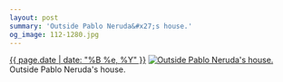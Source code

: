```yaml
---
layout: post
summary: 'Outside Pablo Neruda&#x27;s house.'
og_image: 112-1280.jpg
---
```


<p>
  <time><a href="/112">{{ page.date | date: "%B %e, %Y" }}</a></time>
  <a href="/112"><img src="{{ site.assets_url }}/112-640.jpg" srcset="{{ site.assets_url }}/112-1280.jpg 1280w, {{ site.assets_url }}/112-960.jpg 960w, {{ site.assets_url }}/112-640.jpg 640w, {{ site.assets_url }}/112-320.jpg 320w" sizes="(min-width: 700px) 50vw, calc(100vw - 2rem)" alt="Outside Pablo Neruda&#x27;s house." /></a>
  <span>Outside Pablo Neruda&#x27;s house.</span>
</p>
